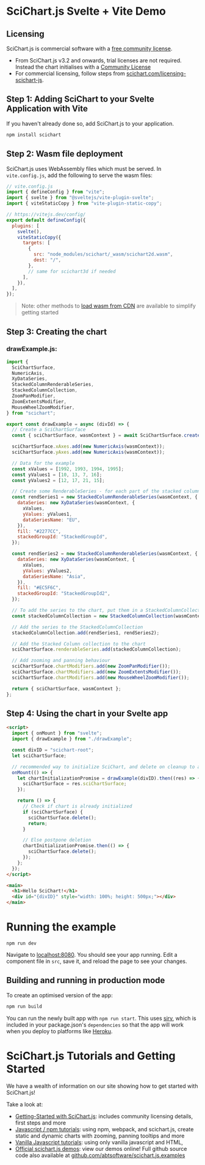 # SciChart.js Svelte + Vite Demo

## Licensing

SciChart.js is commercial software with a [free community license](https://scichart.com/community-licensing).

- From SciChart.js v3.2 and onwards, trial licenses are not required. Instead the chart initialises with a [Community License](https://scichart.com/community-licensing)
- For commercial licensing, follow steps from [scichart.com/licensing-scichart-js](https://scichart.com/licensing-scichart-js).

## Step 1: Adding SciChart to your Svelte Application with Vite

If you haven't already done so, add SciChart.js to your application.

```javascript
npm install scichart
```

## Step 2: Wasm file deployment

SciChart.js uses WebAssembly files which must be served. In `vite.config.js`, add the following to serve the wasm files:

```javascript
// vite.config.js
import { defineConfig } from "vite";
import { svelte } from "@sveltejs/vite-plugin-svelte";
import { viteStaticCopy } from "vite-plugin-static-copy";

// https://vitejs.dev/config/
export default defineConfig({
  plugins: [
    svelte(),
    viteStaticCopy({
      targets: [
        {
          src: "node_modules/scichart/_wasm/scichart2d.wasm",
          dest: "/",
        },
        // same for scichart3d if needed
      ],
    }),
  ],
});
```

> Note: other methods to [load wasm from CDN](https://www.scichart.com/documentation/js/current/webframe.html#Deploying%20Wasm%20or%20WebAssembly%20and%20Data%20Files%20with%20your%20app.html) are available to simplify getting started

## Step 3: Creating the chart

### drawExample.js:

```javascript
import {
  SciChartSurface,
  NumericAxis,
  XyDataSeries,
  StackedColumnRenderableSeries,
  StackedColumnCollection,
  ZoomPanModifier,
  ZoomExtentsModifier,
  MouseWheelZoomModifier,
} from "scichart";

export const drawExample = async (divId) => {
  // Create a SciChartSurface
  const { sciChartSurface, wasmContext } = await SciChartSurface.create(divId);

  sciChartSurface.xAxes.add(new NumericAxis(wasmContext));
  sciChartSurface.yAxes.add(new NumericAxis(wasmContext));

  // Data for the example
  const xValues = [1992, 1993, 1994, 1995];
  const yValues1 = [10, 13, 7, 16];
  const yValues2 = [12, 17, 21, 15];

  // Create some RenderableSeries - for each part of the stacked column
  const rendSeries1 = new StackedColumnRenderableSeries(wasmContext, {
    dataSeries: new XyDataSeries(wasmContext, {
      xValues,
      yValues: yValues1,
      dataSeriesName: "EU",
    }),
    fill: "#2277CC",
    stackedGroupId: "StackedGroupId",
  });

  const rendSeries2 = new StackedColumnRenderableSeries(wasmContext, {
    dataSeries: new XyDataSeries(wasmContext, {
      xValues,
      yValues: yValues2,
      dataSeriesName: "Asia",
    }),
    fill: "#EC5F6C",
    stackedGroupId: "StackedGroupId2",
  });

  // To add the series to the chart, put them in a StackedColumnCollection
  const stackedColumnCollection = new StackedColumnCollection(wasmContext);

  // Add the series to the StackedColumnCollection
  stackedColumnCollection.add(rendSeries1, rendSeries2);

  // Add the Stacked Column collection to the chart
  sciChartSurface.renderableSeries.add(stackedColumnCollection);

  // Add zooming and panning behaviour
  sciChartSurface.chartModifiers.add(new ZoomPanModifier());
  sciChartSurface.chartModifiers.add(new ZoomExtentsModifier());
  sciChartSurface.chartModifiers.add(new MouseWheelZoomModifier());

  return { sciChartSurface, wasmContext };
};
```

## Step 4: Using the chart in your Svelte app

```html
<script>
  import { onMount } from "svelte";
  import { drawExample } from "./drawExample";

  const divID = "scichart-root";
  let sciChartSurface;

  // recommended way to initialize SciChart, and delete on cleanup to avoid memory leaks
  onMount(() => {
    let chartInitializationPromise = drawExample(divID).then((res) => {
      sciChartSurface = res.sciChartSurface;
    });

    return () => {
      // Check if chart is already initialized
      if (sciChartSurface) {
        sciChartSurface.delete();
        return;
      }

      // Else postpone deletion
      chartInitializationPromise.then(() => {
        sciChartSurface.delete();
      });
    };
  });
</script>

<main>
  <h1>Hello SciChart!</h1>
  <div id="{divID}" style="width: 100%; height: 500px;"></div>
</main>
```

# Running the example

```
npm run dev
```

Navigate to [localhost:8080](http://localhost:8080). You should see your app running. Edit a component file in `src`, save it, and reload the page to see your changes.

## Building and running in production mode

To create an optimised version of the app:

```bash
npm run build
```

You can run the newly built app with `npm run start`. This uses [sirv](https://github.com/lukeed/sirv), which is included in your package.json's `dependencies` so that the app will work when you deploy to platforms like [Heroku](https://heroku.com).

# SciChart.js Tutorials and Getting Started

We have a wealth of information on our site showing how to get started with SciChart.js!

Take a look at:

- [Getting-Started with SciChart.js](https://www.scichart.com/getting-started-scichart-js): includes community licensing details, first steps and more
- [Javascript / npm tutorials](https://www.scichart.com/documentation/js/current/Tutorial%2002%20-%20Adding%20Series%20and%20Data.html): using npm, webpack, and scichart.js, create static and dynamic charts with zooming, panning tooltips and more
- [Vanilla Javascript tutorials](https://www.scichart.com/documentation/js/current/Tutorial%2001%20-%20Including%20SciChart.js%20in%20an%20HTML%20Page.html): using only vanilla javascript and HTML,
- [Official scichart.js demos](https://demo.scichart.com): view our demos online! Full github source code also available at [github.com/abtsoftware/scichart.js.examples](https://github.com/abtsoftware/scichart.js.examples)
